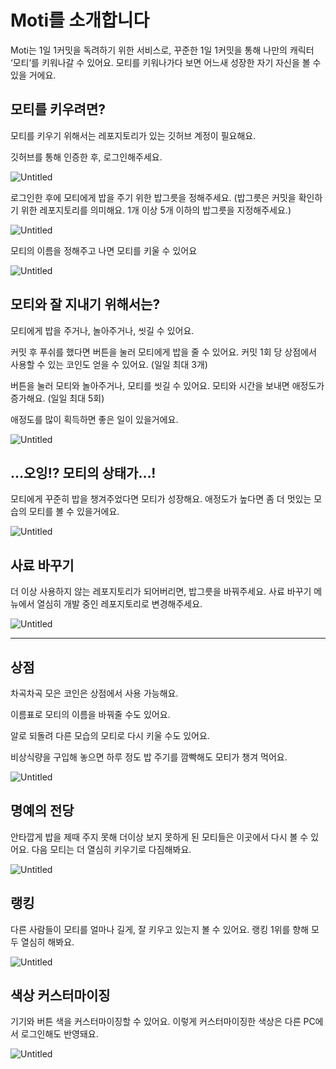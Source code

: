 # Moti를 소개합니다

Moti는 1일 1커밋을 독려하기 위한 서비스로, 꾸준한 1일 1커밋을 통해 나만의 캐릭터 ‘모티’를 키워나갈 수 있어요. 모티를 키워나가다 보면 어느새 성장한 자기 자신을 볼 수 있을 거에요.

## 모티를 키우려면?

모티를 키우기 위해서는 레포지토리가 있는 깃허브 계정이 필요해요.

깃허브를 통해 인증한 후, 로그인해주세요.

![Untitled](./images/로그인페이지_깃헙로그인1.png)

로그인한 후에 모티에게 밥을 주기 위한 밥그릇을 정해주세요.
(밥그릇은 커밋을 확인하기 위한 레포지토리를 의미해요. 1개 이상 5개 이하의 밥그릇을 지정해주세요.)

![Untitled](./images/레포에딧_사료바꾸기페이지.png)

모티의 이름을 정해주고 나면 모티를 키울 수 있어요

![Untitled](./images/메인페이지.png)

## 모티와 잘 지내기 위해서는?

모티에게 밥을 주거나, 놀아주거나, 씻길 수 있어요.

커밋 후 푸쉬를 했다면 버튼을 눌러 모티에게 밥을 줄 수 있어요. 커밋 1회 당 상점에서 사용할 수 있는 코인도 얻을 수 있어요. (일일 최대 3개)

버튼을 눌러 모티와 놀아주거나, 모티를 씻길 수 있어요. 모티와 시간을 보내면 애정도가 증가해요. (일일 최대 5회)

애정도를 많이 획득하면 좋은 일이 있을거에요.

![Untitled](./images/메인페이지_놀아주기.png)

## …오잉!? 모티의 상태가…!

모티에게 꾸준히 밥을 챙겨주었다면 모티가 성장해요. 애정도가 높다면 좀 더 멋있는 모습의 모티를 볼 수 있을거에요.

![Untitled](./images/메인페이지_3단계.png)

## 사료 바꾸기

더 이상 사용하지 않는 레포지토리가 되어버리면, 밥그릇을 바꿔주세요. 사료 바꾸기 메뉴에서 열심히 개발 중인 레포지토리로 변경해주세요.

![Untitled](./images/레포에딧_레포바꾸기모달.png)

---

## 상점

차곡차곡 모은 코인은 상점에서 사용 가능해요.

이름표로 모티의 이름을 바꿔줄 수도 있어요.

알로 되돌려 다른 모습의 모티로 다시 키울 수도 있어요.

비상식량을 구입해 놓으면 하루 정도 밥 주기를 깜빡해도 모티가 챙겨 먹어요.

![Untitled](./images/상점페이지.png)

## 명예의 전당

안타깝게 밥을 제때 주지 못해 더이상 보지 못하게 된 모티들은 이곳에서 다시 볼 수 있어요. 다음 모티는 더 열심히 키우기로 다짐해봐요.

![Untitled](./images/명예의전당_리스트.png)

## 랭킹

다른 사람들이 모티를 얼마나 길게, 잘 키우고 있는지 볼 수 있어요. 랭킹 1위를 향해 모두 열심히 해봐요.

![Untitled](./images/랭킹페이지.png)


## 색상 커스터마이징

기기와 버튼 색을 커스터마이징할 수 있어요. 이렇게 커스터마이징한 색상은 다른 PC에서 로그인해도 반영돼요.

![Untitled](./images/환경설정페이지.png)